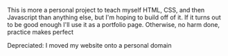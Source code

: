 This is more a personal project to teach myself HTML, CSS, and then Javascript than anything else, but I'm hoping to build off of it.
If it turns out to be good enough I'll use it as a portfolio page. Otherwise, no harm done, practice makes perfect

Depreciated: I moved my website onto a personal domain
